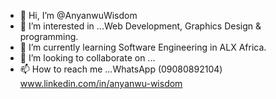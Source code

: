 - 👋 Hi, I’m @AnyanwuWisdom
- 👀 I’m interested in ...Web Development, Graphics Design & programming.
- 🌱 I’m currently learning Software Engineering in ALX Africa.
- 💞️ I’m looking to collaborate on ...
- 📫 How to reach me ...WhatsApp (09080892104) www.linkedin.com/in/anyanwu-wisdom

<!---
AnyanwuWisdom/AnyanwuWisdom is a ✨ special ✨ repository because its `README.md` (this file) appears on your GitHub profile.
You can click the Preview link to take a look at your changes.
--->
